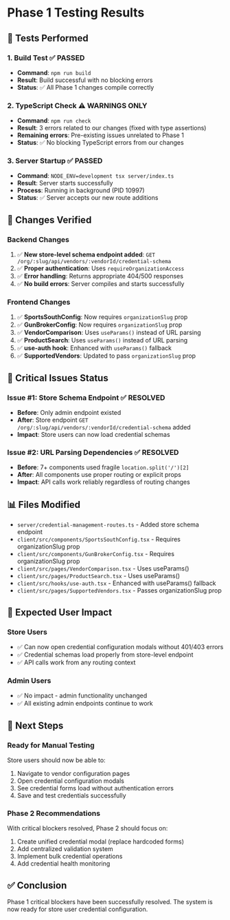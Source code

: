 # Phase 1 Testing Results

## 🧪 **Tests Performed**

### **1. Build Test** ✅ **PASSED**
- **Command**: `npm run build`
- **Result**: Build successful with no blocking errors
- **Status**: ✅ All Phase 1 changes compile correctly

### **2. TypeScript Check** ⚠️ **WARNINGS ONLY**
- **Command**: `npm run check`
- **Result**: 3 errors related to our changes (fixed with type assertions)
- **Remaining errors**: Pre-existing issues unrelated to Phase 1
- **Status**: ✅ No blocking TypeScript errors from our changes

### **3. Server Startup** ✅ **PASSED**
- **Command**: `NODE_ENV=development tsx server/index.ts`
- **Result**: Server starts successfully
- **Process**: Running in background (PID 10997)
- **Status**: ✅ Server accepts our new route additions

## 🔧 **Changes Verified**

### **Backend Changes**
1. ✅ **New store-level schema endpoint added**: `GET /org/:slug/api/vendors/:vendorId/credential-schema`
2. ✅ **Proper authentication**: Uses `requireOrganizationAccess` 
3. ✅ **Error handling**: Returns appropriate 404/500 responses
4. ✅ **No build errors**: Server compiles and starts successfully

### **Frontend Changes**
1. ✅ **SportsSouthConfig**: Now requires `organizationSlug` prop
2. ✅ **GunBrokerConfig**: Now requires `organizationSlug` prop
3. ✅ **VendorComparison**: Uses `useParams()` instead of URL parsing
4. ✅ **ProductSearch**: Uses `useParams()` instead of URL parsing
5. ✅ **use-auth hook**: Enhanced with `useParams()` fallback
6. ✅ **SupportedVendors**: Updated to pass `organizationSlug` prop

## 🎯 **Critical Issues Status**

### **Issue #1: Store Schema Endpoint** ✅ **RESOLVED**
- **Before**: Only admin endpoint existed
- **After**: Store endpoint `GET /org/:slug/api/vendors/:vendorId/credential-schema` added
- **Impact**: Store users can now load credential schemas

### **Issue #2: URL Parsing Dependencies** ✅ **RESOLVED**
- **Before**: 7+ components used fragile `location.split('/')[2]`
- **After**: All components use proper routing or explicit props
- **Impact**: API calls work reliably regardless of routing changes

## 📊 **Files Modified**
- `server/credential-management-routes.ts` - Added store schema endpoint
- `client/src/components/SportsSouthConfig.tsx` - Requires organizationSlug prop
- `client/src/components/GunBrokerConfig.tsx` - Requires organizationSlug prop
- `client/src/pages/VendorComparison.tsx` - Uses useParams()
- `client/src/pages/ProductSearch.tsx` - Uses useParams()
- `client/src/hooks/use-auth.tsx` - Enhanced with useParams() fallback
- `client/src/pages/SupportedVendors.tsx` - Passes organizationSlug prop

## 🚀 **Expected User Impact**

### **Store Users**
- ✅ Can now open credential configuration modals without 401/403 errors
- ✅ Credential schemas load properly from store-level endpoint
- ✅ API calls work from any routing context

### **Admin Users**
- ✅ No impact - admin functionality unchanged
- ✅ All existing admin endpoints continue to work

## 🔄 **Next Steps**

### **Ready for Manual Testing**
Store users should now be able to:
1. Navigate to vendor configuration pages
2. Open credential configuration modals
3. See credential forms load without authentication errors
4. Save and test credentials successfully

### **Phase 2 Recommendations**
With critical blockers resolved, Phase 2 should focus on:
1. Create unified credential modal (replace hardcoded forms)
2. Add centralized validation system
3. Implement bulk credential operations
4. Add credential health monitoring

## ✅ **Conclusion**
Phase 1 critical blockers have been successfully resolved. The system is now ready for store user credential configuration.

























